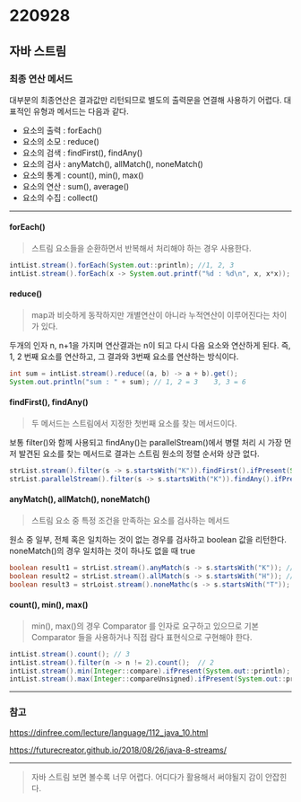 220928
======

## 자바 스트림

### 최종 연산 메서드

대부분의 최종연산은 결과값만 리턴되므로 별도의 출력문을 연결해 사용하기 어렵다.
대표적인 유형과 메서드는 다음과 같다.


* 요소의 출력 : forEach()
* 요소의 소모 : reduce()
* 요소의 검색 : findFirst(), findAny()
* 요소의 검사 : anyMatch(), allMatch(), noneMatch()
* 요소의 통계 : count(), min(), max()
* 요소의 연산 : sum(), average()
* 요소의 수집 : collect()

---

#### forEach()

> 스트림 요소들을 순환하면서 반복해서 처리해야 하는 경우 사용한다.

```java
intList.stream().forEach(System.out::println); //1, 2, 3
intList.stream().forEach(x -> System.out.printf("%d : %d\n", x, x*x)); // 1 : 1, 2 : 4, 3 : 9
```


#### reduce()

> map과 비슷하게 동작하지만 개별연산이 아니라 누적연산이 이루어진다는 차이가 있다.

두개의 인자 n, n+1을 가지며 연산결과는 n이 되고 다시 다음 요소와 연산하게 된다.
즉, 1, 2 번째 요소를 연산하고, 그 결과와 3번째 요소를 연산하는 방식이다.

```java
int sum = intList.stream().reduce((a, b) -> a + b).get();
System.out.println("sum : " + sum); // 1, 2 = 3    3, 3 = 6
```


#### findFirst(), findAny()

> 두 메서드는 스트림에서 지정한 첫번째 요소를 찾는 메서드이다.

보통 filter()와 함께 사용되고 findAny()는 parallelStream()에서 병렬 처리 시 가장 먼저 발견된 요소를 찾는 메서드로
결과는 스트림 원소의 정렬 순서와 상관 없다.

```java
strList.stream().filter(s -> s.startsWith("K")).findFirst().ifPresent(System.out::println); // Kim
strList.parallelStream().filter(s -> s.startsWith("K")).findAny().ifPresent(System.out::println); // Kim or Kang
```


#### anyMatch(), allMatch(), noneMatch()

> 스트림 요소 중 특정 조건을 만족하는 요소를 검사하는 메서드

원소 중 일부, 전체 혹은 일치하는 것이 없는 경우를 검사하고 boolean 값을 리턴한다.
noneMatch()의 경우 일치하는 것이 하나도 없을 때 true

```java
boolean result1 = strList.stream().anyMatch(s -> s.startsWith("K")); // true
boolean result2 = strList.stream().allMatch(s -> s.startsWith("H")); // false
boolean result3 = strLoist.stream().noneMathc(s -> s.startsWith("T")); // true
```


#### count(), min(), max()

> min(), max()의 경우 Comparator 를 인자로 요구하고 있으므로 기본 Comparator 들을 사용하거나
직접 람다 표현식으로 구현해야 한다.

```java
intList.stream().count(); // 3
intList.stream().filter(n -> n != 2).count();  // 2
intList.stream().min(Integer::compare).ifPresent(System.out::println);
intList.stream().max(Integer::compareUnsigned).ifPresent(System.out::println);
```


---

### 참고

https://dinfree.com/lecture/language/112_java_10.html

https://futurecreator.github.io/2018/08/26/java-8-streams/

---

> 자바 스트림 보면 볼수록 너무 어렵다. 어디다가 활용해서 써야될지 감이 안잡힌다.
